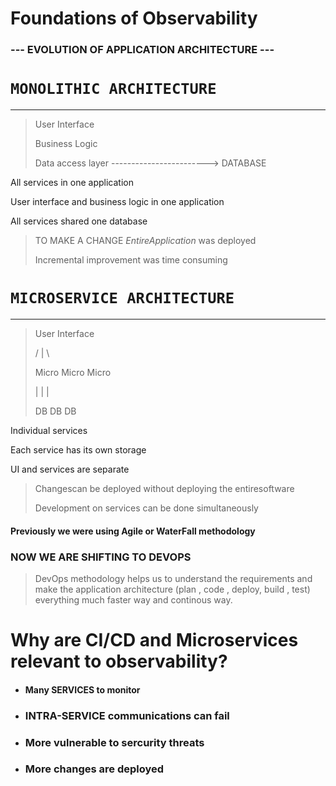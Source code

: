 # Foundations of Observability

### --- EVOLUTION OF APPLICATION ARCHITECTURE ---

# `MONOLITHIC ARCHITECTURE`

---

> User Interface
> 
> Business Logic
> 
> Data access layer ------------------------>  DATABASE

All services in one application 

User interface and business logic in one application

All services shared one database

> TO MAKE A CHANGE  $Entire Application$ was deployed
> 
> Incremental improvement was time consuming



# `MICROSERVICE ARCHITECTURE`

---

> User Interface 
> 
> /           |        \ 
> 
> Micro   Micro  Micro 
> 
> |           |          |
> 
> DB       DB      DB

Individual services

Each service has its own storage

UI and services are separate

>  Changescan be deployed without deploying the entiresoftware
> 
> Development on services can be done simultaneously
> 
> 

#### Previously we were using Agile or WaterFall methodology

### NOW WE ARE SHIFTING TO DEVOPS

> DevOps methodology helps us to understand the requirements and make the application architecture (plan , code , deploy, build , test) everything much faster way and continous way.

# Why are CI/CD and Microservices relevant to observability?

- #### Many SERVICES to monitor

- ### INTRA-SERVICE communications can fail

- ### More vulnerable to sercurity threats

- ### More changes are deployed








